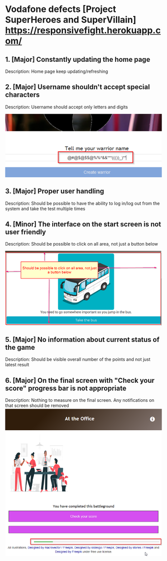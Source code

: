 # Vodafone defects [Project  SuperHeroes and SuperVillain] https://responsivefight.herokuapp.com/

## 1. [Major] Constantly updating the home page
Description: Home page keep updating/refreshing

## 2. [Major] Username shouldn't accept special characters
Description: Username should accept only letters and digits

![image](username.png)

## 3. [Major] Proper user handling
Description: Should be possible to have the ability to log in/log out from the system and take the test multiple times

## 4. [Minor] The interface on the start screen is not user friendly
Description: Should be possible to click on all area, not just a button below

![image](main-area-click.png)

## 5. [Major] No information about current status of the game
Description: Should be visible overall number of the points and not just latest result

## 6. [Major] On the final screen with "Check your score" progress bar is not appropriate
Description: Nothing to measure on the final screen. Any notifications on that screen should be removed
![image](checkscore.png)
